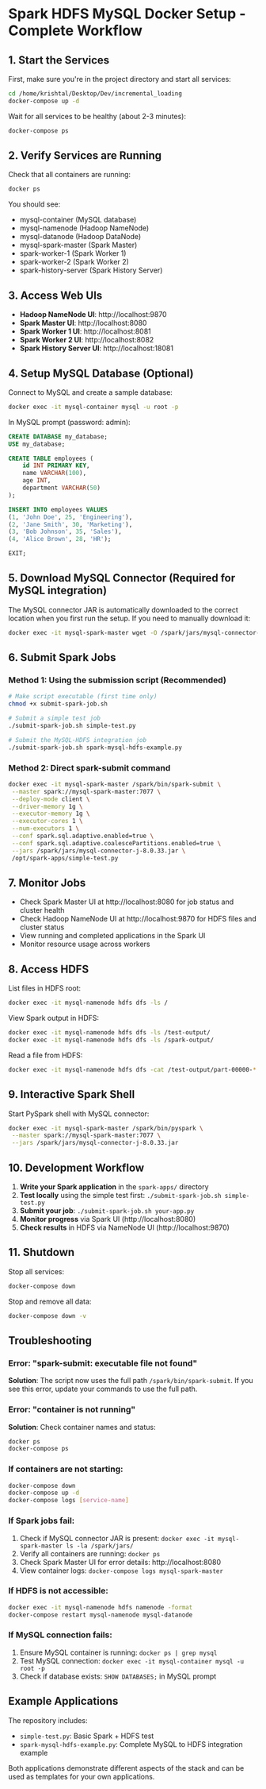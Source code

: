 # Spark HDFS MySQL Docker Setup - Complete Workflow

## 1. Start the Services

First, make sure you're in the project directory and start all services:

```bash
cd /home/krishtal/Desktop/Dev/incremental_loading
docker-compose up -d
```

Wait for all services to be healthy (about 2-3 minutes):

```bash
docker-compose ps
```

## 2. Verify Services are Running

Check that all containers are running:

```bash
docker ps
```

You should see:

- mysql-container (MySQL database)
- mysql-namenode (Hadoop NameNode)
- mysql-datanode (Hadoop DataNode)
- mysql-spark-master (Spark Master)
- spark-worker-1 (Spark Worker 1)
- spark-worker-2 (Spark Worker 2)
- spark-history-server (Spark History Server)

## 3. Access Web UIs

- **Hadoop NameNode UI**: http://localhost:9870
- **Spark Master UI**: http://localhost:8080
- **Spark Worker 1 UI**: http://localhost:8081
- **Spark Worker 2 UI**: http://localhost:8082
- **Spark History Server UI**: http://localhost:18081

## 4. Setup MySQL Database (Optional)

Connect to MySQL and create a sample database:

```bash
docker exec -it mysql-container mysql -u root -p
```

In MySQL prompt (password: admin):

```sql
CREATE DATABASE my_database;
USE my_database;

CREATE TABLE employees (
    id INT PRIMARY KEY,
    name VARCHAR(100),
    age INT,
    department VARCHAR(50)
);

INSERT INTO employees VALUES
(1, 'John Doe', 25, 'Engineering'),
(2, 'Jane Smith', 30, 'Marketing'),
(3, 'Bob Johnson', 35, 'Sales'),
(4, 'Alice Brown', 28, 'HR');

EXIT;
```

## 5. Download MySQL Connector (Required for MySQL integration)

The MySQL connector JAR is automatically downloaded to the correct location when you first run the setup. If you need to manually download it:

```bash
docker exec -it mysql-spark-master wget -O /spark/jars/mysql-connector-j-8.0.33.jar https://repo1.maven.org/maven2/com/mysql/mysql-connector-j/8.0.33/mysql-connector-j-8.0.33.jar
```

## 6. Submit Spark Jobs

### Method 1: Using the submission script (Recommended)

```bash
# Make script executable (first time only)
chmod +x submit-spark-job.sh

# Submit a simple test job
./submit-spark-job.sh simple-test.py

# Submit the MySQL-HDFS integration job
./submit-spark-job.sh spark-mysql-hdfs-example.py
```

### Method 2: Direct spark-submit command

```bash
docker exec -it mysql-spark-master /spark/bin/spark-submit \
 --master spark://mysql-spark-master:7077 \
 --deploy-mode client \
 --driver-memory 1g \
 --executor-memory 1g \
 --executor-cores 1 \
 --num-executors 1 \
 --conf spark.sql.adaptive.enabled=true \
 --conf spark.sql.adaptive.coalescePartitions.enabled=true \
 --jars /spark/jars/mysql-connector-j-8.0.33.jar \
 /opt/spark-apps/simple-test.py
```

## 7. Monitor Jobs

- Check Spark Master UI at http://localhost:8080 for job status and cluster health
- Check Hadoop NameNode UI at http://localhost:9870 for HDFS files and cluster status
- View running and completed applications in the Spark UI
- Monitor resource usage across workers

## 8. Access HDFS

List files in HDFS root:

```bash
docker exec -it mysql-namenode hdfs dfs -ls /
```

View Spark output in HDFS:

```bash
docker exec -it mysql-namenode hdfs dfs -ls /test-output/
docker exec -it mysql-namenode hdfs dfs -ls /spark-output/
```

Read a file from HDFS:

```bash
docker exec -it mysql-namenode hdfs dfs -cat /test-output/part-00000-*.parquet
```

## 9. Interactive Spark Shell

Start PySpark shell with MySQL connector:

```bash
docker exec -it mysql-spark-master /spark/bin/pyspark \
 --master spark://mysql-spark-master:7077 \
 --jars /spark/jars/mysql-connector-j-8.0.33.jar
```

## 10. Development Workflow

1. **Write your Spark application** in the `spark-apps/` directory
2. **Test locally** using the simple test first: `./submit-spark-job.sh simple-test.py`
3. **Submit your job**: `./submit-spark-job.sh your-app.py`
4. **Monitor progress** via Spark UI (http://localhost:8080)
5. **Check results** in HDFS via NameNode UI (http://localhost:9870)

## 11. Shutdown

Stop all services:

```bash
docker-compose down
```

Stop and remove all data:

```bash
docker-compose down -v
```

## Troubleshooting

### Error: "spark-submit: executable file not found"

**Solution**: The script now uses the full path `/spark/bin/spark-submit`. If you see this error, update your commands to use the full path.

### Error: "container is not running"

**Solution**: Check container names and status:

```bash
docker ps
docker-compose ps
```

### If containers are not starting:

```bash
docker-compose down
docker-compose up -d
docker-compose logs [service-name]
```

### If Spark jobs fail:

1. Check if MySQL connector JAR is present: `docker exec -it mysql-spark-master ls -la /spark/jars/`
2. Verify all containers are running: `docker ps`
3. Check Spark Master UI for error details: http://localhost:8080
4. View container logs: `docker-compose logs mysql-spark-master`

### If HDFS is not accessible:

```bash
docker exec -it mysql-namenode hdfs namenode -format
docker-compose restart mysql-namenode mysql-datanode
```

### If MySQL connection fails:

1. Ensure MySQL container is running: `docker ps | grep mysql`
2. Test MySQL connection: `docker exec -it mysql-container mysql -u root -p`
3. Check if database exists: `SHOW DATABASES;` in MySQL prompt

## Example Applications

The repository includes:

- `simple-test.py`: Basic Spark + HDFS test
- `spark-mysql-hdfs-example.py`: Complete MySQL to HDFS integration example

Both applications demonstrate different aspects of the stack and can be used as templates for your own applications.

